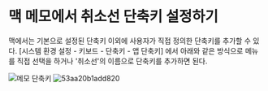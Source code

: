 # 맥 메모에서 취소선 단축키 설정하기



맥에서는 기본으로 설정된 단축키 이외에 사용자가 직접 정의한 단축키를 추가할 수 있다. [시스템 환경 설정 - 키보드 - 단축키 - 앱 단축키] 에서 아래와 같은 방식으로 메뉴를 직접 선택을 하거나 '취소선'의 이름으로 단축키를 추가하면 된다.

![메모 단축키](https://user-images.githubusercontent.com/18159012/108651943-338c0500-7506-11eb-9987-b59524c44f59.png)
![53aa20b1add820](https://user-images.githubusercontent.com/18159012/108652053-85cd2600-7506-11eb-8de8-d45445213235.png)